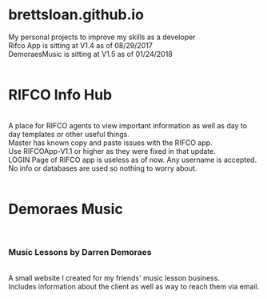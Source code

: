 # brettsloan.github.io
My personal projects to improve my skills as a developer<br>
Rifco App is sitting at V1.4 as of 08/29/2017<br>
DemoraesMusic is sitting at V1.5 as of 01/24/2018<br><br>
<h1>RIFCO Info Hub</h1><br>
A place for RIFCO agents to view important information as well as day to day templates or other useful things.<br>
Master has known copy and paste issues with the RIFCO app.<br>
Use RIFCOApp-V1.1 or higher as they were fixed in that update.<br>
LOGIN Page of RIFCO app is useless as of now. Any username is accepted. No info or databases are used so nothing to worry about.
<br><br>
<h1>Demoraes Music</h1><br>
<h3>Music Lessons by Darren Demoraes</h3><br>
A small website I created for my friends' music lesson business.<br>
Includes information about the client as well as way to reach them via email.
